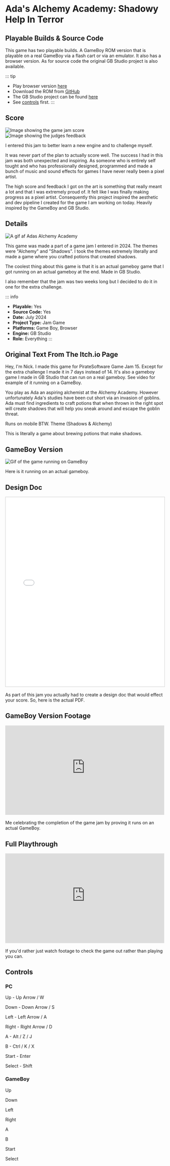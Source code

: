 # Ada's Alchemy Academy: Shadowy Help In Terror

## Playable Builds & Source Code

This game has two playable builds. A GameBoy ROM version that is playable on a real GameBoy via a flash cart or via an emulator. It also has a browser version. As for source code the original GB Studio project is also available.

::: tip
- Play browser version [here](./play_ada.md)
- Download the ROM from [GitHub](https://github.com/OwlfaceGames/owlface_archive/releases)
- The GB Studio project can be found [here](https://github.com/OwlfaceGames/owlface_archive/tree/master/source_code/adas_alchemy_academy_shadowy_help_in_terror/game)
- See [controls](#controls) first.
:::

## Score

![Image showing the game jam score](images/ada_grade.jpeg)
![Image showing the judges feedback](images/ada_feedback.png)

I entered this jam to better learn a new engine and to challenge myself.

It was never part of the plan to actually score well. The success I had in this jam was both unexpected and inspiring. As someone who is entirely self tought and who has professionally designed, programmed and made a bunch of music and sound effects for games I have never really been a pixel artist.

The high score and feedback I got on the art is something that really meant a lot and that I was extremely proud of. It felt like I was finally making progress as a pixel artist. Consequently this project inspired the aesthetic and dev pipeline I created for the game I am working on today. Heavily inspired by the GameBoy and GB Studio.

## Details

![A gif af Adas Alchemy Academy](images/ada.gif)

This game was made a part of a game jam I entered in 2024. The themes were "Alchemy" and "Shadows". I took the themes extremely literally and made a game where you crafted potions that created shadows.

The coolest thing about this game is that it is an actual gameboy game that I got running on an actual gameboy at the end. Made in GB Studio.

I also remember that the jam was two weeks long but I decided to do it in one for the extra challenge.

::: info
- **Playable:** Yes 
- **Source Code:** Yes
- **Date:** July 2024
- **Project Type:** Jam Game
- **Platforms:** Game Boy, Browser
- **Engine:**  GB Studio
- **Role:** Everything 
:::

## Original Text From The Itch.io Page 

Hey, I'm Nick. I made this game for PirateSoftware Game Jam 15. Except for the extra challenge I made it in 7 days instead of 14. It's also a gameboy game I made in GB Studio that can run on a real gameboy. See video for example of it running on a GameBoy.

You play as Ada an aspiring alchemist at the Alchemy Academy. However unfortunately Ada's studies have been cut short via an invasion of goblins. Ada must find ingredients to craft potions that when thrown in the right spot will create shadows that will help you sneak around and escape the goblin threat.

Runs on mobile BTW.
Theme (Shadows & Alchemy)

This is literally a game about brewing potions that make shadows.

## GameBoy Version

![Gif of the game running on GameBoy](images/gameboy.gif)

Here is it running on an actual gameboy.

## Design Doc

<div style="position: relative; width: 100%; height: 600px; margin: 1rem 0; border: 1px solid #ccc;">
  <iframe 
    style="width: 100%; height: 100%; border: none;"
    src="/design_docs/ada.pdf"
    type="application/pdf">
    <p>Your browser doesn't support PDF embedding. <a href="/path-to-your-pdf.pdf">Download the PDF</a> instead.</p>
  </iframe>
</div>

As part of this jam you actually had to create a design doc that would effect your score. So, here is the actual PDF.

## GameBoy Version Footage

<div style="position: relative; padding-bottom: 56.25%; height: 0; overflow: hidden; margin: 1rem 0;">
  <iframe 
    style="position: absolute; top: 0; left: 0; width: 100%; height: 100%; border: none;"
    src="https://www.youtube-nocookie.com/embed/zoYrRpHVWuM "
    allowfullscreen>
  </iframe>
</div>

Me celebrating the completion of the game jam by proving it runs on an actual GameBoy.

## Full Playthrough

<div style="position: relative; padding-bottom: 56.25%; height: 0; overflow: hidden; margin: 1rem 0;">
  <iframe 
    style="position: absolute; top: 0; left: 0; width: 100%; height: 100%; border: none;"
    src="https://www.youtube-nocookie.com/embed/i_eLPV0bfgU "
    allowfullscreen>
  </iframe>
</div>

If you'd rather just watch footage to check the game out rather than playing you can.

## Controls

### PC

Up - Up Arrow / W

Down - Down Arrow / S

Left - Left Arrow / A

Right - Right Arrow / D

A - Alt / Z / J

B - Ctrl / K / X

Start - Enter

Select - Shift


### GameBoy

Up 

Down 

Left 

Right 

A

B

Start

Select 
